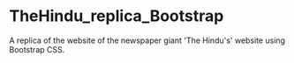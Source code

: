 # TheHindu_replica_Bootstrap
A replica of the website of the newspaper giant 'The Hindu's' website using Bootstrap CSS.
